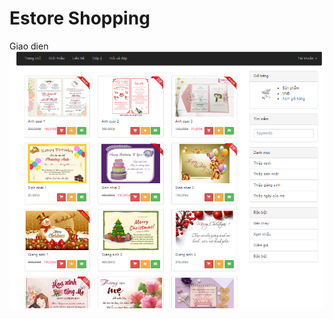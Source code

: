 # Estore Shopping 
Giao dien <br>
<img src="https://github.com/thinh12347/Estore/blob/master/src/main/webapp/static/images/estore.png"><br>